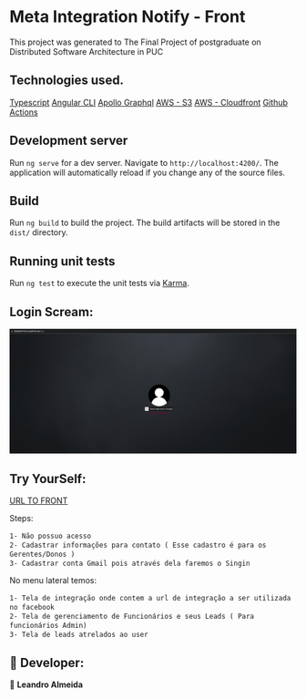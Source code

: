 # Meta Integration Notify - Front

This project was generated to The Final Project of postgraduate on Distributed Software Architecture in PUC 

## Technologies used.


[Typescript](https://www.typescriptlang.org/)
[Angular CLI](https://github.com/angular/angular-cli)
[Apollo Graphql](https://www.apollographql.com/)
[AWS - S3](https://aws.amazon.com/pt/s3/)
[AWS - Cloudfront](https://aws.amazon.com/pt/cloudfront/)
[Github Actions]()

## Development server

Run `ng serve` for a dev server. Navigate to `http://localhost:4200/`. The application will automatically reload if you change any of the source files.

## Build

Run `ng build` to build the project. The build artifacts will be stored in the `dist/` directory.

## Running unit tests

Run `ng test` to execute the unit tests via [Karma](https://karma-runner.github.io).

## Login Scream:

<p align="center">
  <img src="/src/assets/images/front.png" width="800" title="Login Scream">
</p>

## Try YourSelf: 

[URL TO FRONT](https://d2a6njrb77isi2.cloudfront.net)

Steps:  

    1- Não possuo acesso
    2- Cadastrar informações para contato ( Esse cadastro é para os Gerentes/Donos )
    3- Cadastrar conta Gmail pois através dela faremos o Singin

No menu lateral temos:

    1- Tela de integração onde contem a url de integração a ser utilizada no facebook
    2- Tela de gerenciamento de Funcionários e seus Leads ( Para funcionários Admin)
    3- Tela de leads atrelados ao user

## 🤝 Developer:

👤 **Leandro Almeida**